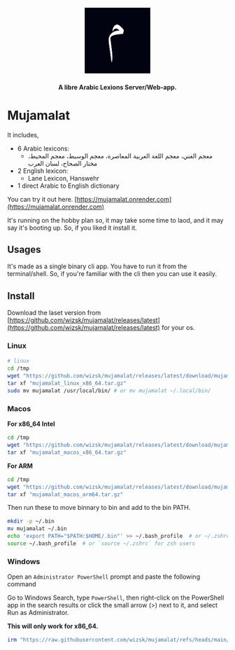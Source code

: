 <p align="center"><a src="https://github.com/wizsk/mujamalat/releases/latest"><img src="./pub/fav.png" width="150"></a></p>

<h4 align="center">A libre Arabic Lexions Server/Web-app.</h4>

# Mujamalat

It includes,

- 6 Arabic lexicons:
    - معجم الغني، معجم اللغة العربية المعاصرة، معجم الوسيط، معجم المحيط، مختار الصحاح، لسان العرب
- 2 English lexicon:
    - Lane Lexicon, Hanswehr
- 1 direct Arabic to English dictionary

You can try it out here. [https://mujamalat.onrender.com](https://mujamalat.onrender.com)

It's running on the hobby plan so, it may take some time to laod, and it may say it's booting up. So, if you liked it
install it.

## Usages

It's made as a single binary cli app. You have to run it from the terminal/shell.
So, if you're familiar with the cli then you can use it easily.


## Install

Download the laset version from [https://github.com/wizsk/mujamalat/releases/latest](https://github.com/wizsk/mujamalat/releases/latest) for your os.

### Linux

```bash
# linux
cd /tmp
wget "https://github.com/wizsk/mujamalat/releases/latest/download/mujamalat_linux_x86_64.tar.gz"
tar xf "mujamalat_linux_x86_64.tar.gz"
sudo mv mujamalat /usr/local/bin/ # or mv mujamalat ~/.local/bin/
```


### Macos

**For x86_64 Intel**

```sh
cd /tmp
wget "https://github.com/wizsk/mujamalat/releases/latest/download/mujamalat_macos_x86_64.tar.gz"
tar xf "mujamalat_macos_x86_64.tar.gz"
```
**For ARM**

```sh
cd /tmp
wget "https://github.com/wizsk/mujamalat/releases/latest/download/mujamalat_macos_arm64.tar.gz"
tar xf "mujamalat_macos_arm64.tar.gz"
```
Then run these to move binnary to bin and add to the bin PATH.

```sh
mkdir -p ~/.bin
mv mujamalat ~/.bin
echo 'export PATH="$PATH:$HOME/.bin"' >> ~/.bash_profile  # or ~/.zshrc for zsh users
source ~/.bash_profile  # or `source ~/.zshrc` for zsh users
```

### Windows

Open an `Administrator PowerShell` prompt and paste the following command

Go to Windows Search, type `PowerShell`, then right-click on the PowerShell app
in the search results or click the small arrow (>) next to it, and select Run as Administrator.

**This will only work for x86_64.**

```ps1
irm "https://raw.githubusercontent.com/wizsk/mujamalat/refs/heads/main/install.ps1" | iex
```
